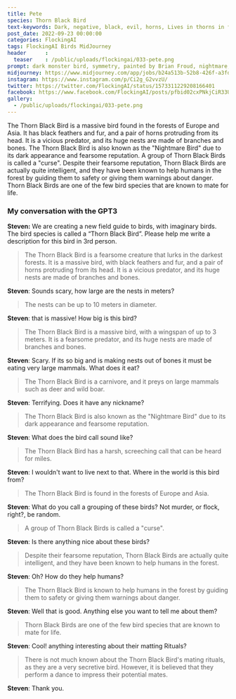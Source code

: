 ```yaml
---
title: Pete
species: Thorn Black Bird
text-keywords: Dark, negative, black, evil, horns, Lives in thorns in forests, Makes huge nests of branches, dark monster bird
post_date: 2022-09-23 00:00:00
categories: FlockingAI
tags: FlockingAI Birds MidJourney 
header      :
  teaser    : /public/uploads/flockingai/033-pete.png
prompt: dark monster bird, symmetry, painted by Brian Froud, nightmare, detalles, 8k, celtic designs, on a dry forest
midjourney: https://www.midjourney.com/app/jobs/b24a513b-52b8-426f-a3fd-bcdb6fe8b647
instagram: https://www.instagram.com/p/Ci2g_G2vvzU/
twitter: https://twitter.com/FlockingAI/status/1573311229208166401
facebook: https://www.facebook.com/FlockingAI/posts/pfbid02cxPNkjCiR33UYDrW6yuzeSHGo5n2YwZETBfy4DgU17moFFZcKe5gxmGqWbZghHDxl
gallery: 
  - /public/uploads/flockingai/033-pete.png
---
```


The Thorn Black Bird is a massive bird found in the forests of Europe and Asia. It has black feathers and fur, and a pair of horns protruding from its head. It is a vicious predator, and its huge nests are made of branches and bones. The Thorn Black Bird is also known as the "Nightmare Bird" due to its dark appearance and fearsome reputation. A group of Thorn Black Birds is called a "curse". Despite their fearsome reputation, Thorn Black Birds are actually quite intelligent, and they have been known to help humans in the forest by guiding them to safety or giving them warnings about danger. Thorn Black Birds are one of the few bird species that are known to mate for life.

### My conversation with the GPT3

**Steven:** We are creating a new field guide to birds, with imaginary birds. The bird species is called a “Thorn Black Bird”. Please help me write a description for this bird in 3rd person.

> The Thorn Black Bird is a fearsome creature that lurks in the darkest forests. It is a massive bird, with black feathers and fur, and a pair of horns protruding from its head. It is a vicious predator, and its huge nests are made of branches and bones.

**Steven**: Sounds scary, how large are the nests in meters?

> The nests can be up to 10 meters in diameter.

**Steven**: that is massive! How big is this bird?

> The Thorn Black Bird is a massive bird, with a wingspan of up to 3 meters. It is a fearsome predator, and its huge nests are made of branches and bones.

**Steven**: Scary. If its so big and is making nests out of bones it must be eating very large mammals. What does it eat?

> The Thorn Black Bird is a carnivore, and it preys on large mammals such as deer and wild boar.

**Steven**: Terrifying. Does it have any nickname?

> The Thorn Black Bird is also known as the "Nightmare Bird" due to its dark appearance and fearsome reputation.

**Steven**: What does the bird call sound like?

> The Thorn Black Bird has a harsh, screeching call that can be heard for miles.

**Steven**: I wouldn't want to live next to that. Where in the world is this bird from?

> The Thorn Black Bird is found in the forests of Europe and Asia.

**Steven**: What do you call a grouping of these birds? Not murder, or flock, right?, be random.

> A group of Thorn Black Birds is called a "curse".

**Steven**: Is there anything nice about these birds?

> Despite their fearsome reputation, Thorn Black Birds are actually quite intelligent, and they have been known to help humans in the forest.

**Steven**: Oh? How do they help humans?

> The Thorn Black Bird is known to help humans in the forest by guiding them to safety or giving them warnings about danger.

**Steven**: Well that is good. Anything else you want to tell me about them?

> Thorn Black Birds are one of the few bird species that are known to mate for life.

**Steven**: Cool! anything interesting about their matting Rituals?

> There is not much known about the Thorn Black Bird's mating rituals, as they are a very secretive bird. However, it is believed that they perform a dance to impress their potential mates.

**Steven**: Thank you.
